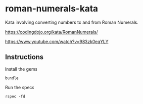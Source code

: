 # roman-numerals-kata
Kata involving converting numbers to and from Roman Numerals.

https://codingdojo.org/kata/RomanNumerals/

https://www.youtube.com/watch?v=983zk0eqYLY

## Instructions

Install the gems

```
bundle
```

Run the specs

```
rspec -fd
```
